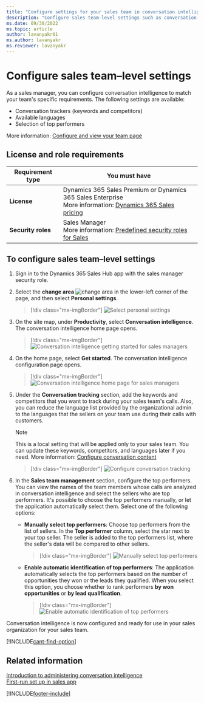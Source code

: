 ```yaml
---
title: "Configure settings for your sales team in conversation intelligence"
description: "Configure sales team-level settings such as conversation trackers, languages, and top performers to match your team's specific requirements in Dynamics 365 Sales."
ms.date: 09/30/2022
ms.topic: article
author: lavanyakr01
ms.author: lavanyakr
ms.reviewer: lavanyakr
---
```

# Configure sales team&ndash;level settings 

As a sales manager, you can configure conversation intelligence to match your team's specific requirements. The following settings are available:

- Conversation trackers (keywords and competitors)
- Available languages
- Selection of top performers 

More information: [Configure and view your team page](configure-view-your-team-page.md)

## License and role requirements

| Requirement type | You must have |
|-----------------------|---------|
| **License** | Dynamics 365 Sales Premium or Dynamics 365 Sales Enterprise <br>More information: [Dynamics 365 Sales pricing](https://dynamics.microsoft.com/sales/pricing/) |
| **Security roles** | Sales Manager <br>  More information: [Predefined security roles for Sales](security-roles-for-sales.md)|


## To configure sales team&ndash;level settings 

1. Sign in to the Dynamics 365 Sales Hub app with the sales manager security role.

2. Select the **change area** ![change area](media/change-area-icon.png) in the lower-left corner of the page, and then select **Personal settings**.  

    > [!div class="mx-imgBorder"]
    > ![Select personal settings](media/si-admin-change-area-personal-settings.png "Select personal settings")   

3. On the site map, under **Productivity**, select **Conversation intelligence**. The conversation intelligence home page opens.

    > [!div class="mx-imgBorder"]
    > ![Conversation intelligence getting started for sales managers](media/ci-sm-getting-started-page.png "Conversation intelligence getting started for sales managers")   

4. On the home page, select **Get started**. The conversation intelligence configuration page opens.

    > [!div class="mx-imgBorder"]
    > ![Conversation intelligence home page for sales managers](media/ci-sm-home-page.png "Conversation intelligence home page for sales managers")   

5. Under the **Conversation tracking** section, add the keywords and competitors that you want to track during your sales team's calls. Also, you can reduce the language list provided by the organizational admin to the languages that the sellers on your team use during their calls with customers.    

    > [!NOTE]
    > This is a local setting that will be applied only to your sales team. You can update these keywords, competitors, and languages later if you need. More information: [Configure conversation content](configure-keywords-competitors.md)

    > [!div class="mx-imgBorder"]
    > ![Configure conversation tracking](media/ci-admin-conversation-trackers.png "Configure conversation tracking")    

6. In the **Sales team management** section, configure the top performers.
    You can view the names of the team members whose calls are analyzed in conversation intelligence and select the sellers who are top performers.
    It's possible to choose the top performers manually, or let the application automatically select them. Select one of the following options:   
 
    - **Manually select top performers**: Choose top performers from the list of sellers. In the **Top performer** column, select the star next to your top seller. The seller is added to the top performers list, where the seller's data will be compared to other sellers.
 
      > [!div class="mx-imgBorder"]
      > ![Manually select top performers](media/ci-sm-manually-select-top-performers.png "Manually select top performers")    

    - **Enable automatic identification of top performers**: The application automatically selects the top performers based on the number of opportunities they won or the leads they qualified. When you select this option, you choose whether to rank performers **by won opportunities** or **by lead qualification**.

       > [!div class="mx-imgBorder"]
       > ![Enable automatic identification of top performers](media/ci-sm-automatic-identification-top-performers.png "Enable automatic identification of top performers")

Conversation intelligence is now configured and ready for use in your sales organization for your sales team.

[!INCLUDE[cant-find-option](../includes/cant-find-option.md)]

## Related information

[Introduction to administering conversation intelligence](intro-admin-guide-sales-insights.md#administer-conversation-intelligence)  
[First-run set up in sales app](fre-setup-ci-sales-app.md)


[!INCLUDE[footer-include](../includes/footer-banner.md)]    
